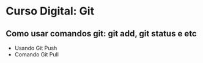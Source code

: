 # Curso Digital: Git

## Como usar comandos git: git add, git status e etc

* Usando Git Push
* Comando Git Pull
  
